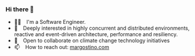 ### Hi there 👋

- 👨‍💻 &ensp; I'm a Software Engineer.
- 🔌 &ensp; Deeply interested in highly concurrent and distributed environments, reactive and event-driven architecture, performance and resiliency.
- 🌱 &ensp; Open to collaborate on climate change technology initiatives
- 📫 &ensp; How to reach out: [margostino.com](https://margostino.com)

